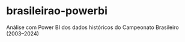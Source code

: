 # brasileirao-powerbi
Análise com Power BI dos dados históricos do Campeonato Brasileiro (2003–2024)
